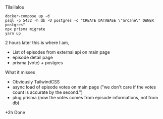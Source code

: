 Tilalilalou

`docker-compose up -d`  
`psql -p 5432 -h db -U postgres -c "CREATE DATABASE \"arcane\" OWNER postgres"`  
`npx prisma migrate`  
`yarn up` 

2 hours later this is where I am, 
- List of episodes from external api on main page
- episode detail page
- prisma (vote) + postgres

What it misses
- Obviously TailwindCSS
- async load of episode votes on main page ("we don't care if the votes count is accurate by the second.")
- plug prisma (now the votes comes from episode informations, not from db)

+2h Done
